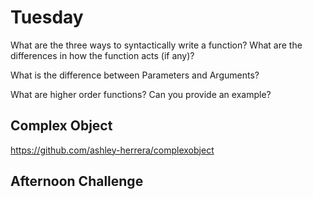 # Tuesday
What are the three ways to syntactically write a function? What are the differences in how the function acts (if any)?
>

What is the difference between Parameters and Arguments?
>

What are higher order functions? Can you provide an example?
>

## Complex Object
https://github.com/ashley-herrera/complexobject

## Afternoon Challenge
